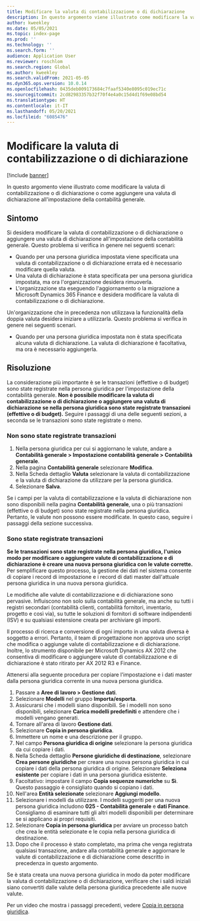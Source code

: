 ```yaml
---
title: Modificare la valuta di contabilizzazione o di dichiarazione
description: In questo argomento viene illustrato come modificare la valuta di contabilizzazione o di dichiarazione o come aggiungere una valuta di dichiarazione all'impostazione della contabilità generale.
author: kweekley
ms.date: 05/05/2021
ms.topic: index-page
ms.prod: ''
ms.technology: ''
ms.search.form: ''
audience: Application User
ms.reviewer: roschlom
ms.search.region: Global
ms.author: kweekley
ms.search.validFrom: 2021-05-05
ms.dyn365.ops.version: 10.0.14
ms.openlocfilehash: 0435deb009173684c7faaf5340e8095c019ec71c
ms.sourcegitcommit: 2cd82983357b32f70f4e4a0c15d4d1f69e08bd54
ms.translationtype: HT
ms.contentlocale: it-IT
ms.lasthandoff: 05/20/2021
ms.locfileid: "6085476"
---
```

# <a name="change-the-accounting-or-reporting-currency"></a>Modificare la valuta di contabilizzazione o di dichiarazione

[!include [banner](../includes/banner.md)]

In questo argomento viene illustrato come modificare la valuta di contabilizzazione o di dichiarazione o come aggiungere una valuta di dichiarazione all'impostazione della contabilità generale.

## <a name="symptom"></a>Sintomo

Si desidera modificare la valuta di contabilizzazione o di dichiarazione o aggiungere una valuta di dichiarazione all'impostazione della contabilità generale. Questo problema si verifica in genere nei seguenti scenari:

- Quando per una persona giuridica impostata viene specificata una valuta di contabilizzazione o di dichiarazione errata ed è necessario modificare quella valuta.
- Una valuta di dichiarazione è stata specificata per una persona giuridica impostata, ma ora l'organizzazione desidera rimuoverla.
- L'organizzazione sta eseguendo l'aggiornamento o la migrazione a Microsoft Dynamics 365 Finance e desidera modificare la valuta di contabilizzazione o di dichiarazione.

Un'organizzazione che in precedenza non utilizzava la funzionalità della doppia valuta desidera iniziare a utilizzarla. Questo problema si verifica in genere nei seguenti scenari.

- Quando per una persona giuridica impostata non è stata specificata alcuna valuta di dichiarazione. La valuta di dichiarazione è facoltativa, ma ora è necessario aggiungerla.

## <a name="resolution"></a>Risoluzione

La considerazione più importante è se le transazioni (effettive o di budget) sono state registrate nella persona giuridica per l'impostazione della contabilità generale. **Non è possibile modificare la valuta di contabilizzazione o di dichiarazione o aggiungere una valuta di dichiarazione se nella persona giuridica sono state registrate transazioni (effettive o di budget).** Seguire i passaggi di una delle seguenti sezioni, a seconda se le transazioni sono state registrate o meno.

### <a name="no-transactions-have-been-posted"></a>Non sono state registrate transazioni

1. Nella persona giuridica per cui si aggiornano le valute, andare a **Contabilità generale \> Impostazione contabilità generale \> Contabilità generale**.
2. Nella pagina **Contabilità generale** selezionare **Modifica**.
3. Nella Scheda dettaglio **Valuta** selezionare la valuta di contabilizzazione e la valuta di dichiarazione da utilizzare per la persona giuridica.
4. Selezionare **Salva**.

Se i campi per la valuta di contabilizzazione e la valuta di dichiarazione non sono disponibili nella pagina **Contabilità generale**, una o più transazioni (effettive o di budget) sono state registrate nella persona giuridica. Pertanto, le valute non possono essere modificate. In questo caso, seguire i passaggi della sezione successiva.

### <a name="transactions-have-been-posted"></a>Sono state registrate transazioni

**Se le transazioni sono state registrate nella persona giuridica, l'unico modo per modificare o aggiungere valute di contabilizzazione e di dichiarazione è creare una nuova persona giuridica con le valute corrette.** Per semplificare questo processo, la gestione dei dati nel sistema consente di copiare i record di impostazione e i record di dati master dall'attuale persona giuridica in una nuova persona giuridica.

Le modifiche alle valute di contabilizzazione e di dichiarazione sono pervasive. Influiscono non solo sulla contabilità generale, ma anche su tutti i registri secondari (contabilità clienti, contabilità fornitori, inventario, progetto e così via), su tutte le soluzioni di fornitori di software indipendenti (ISV) e su qualsiasi estensione creata per archiviare gli importi.

Il processo di ricerca e conversione di ogni importo in una valuta diversa è soggetto a errori. Pertanto, il team di progettazione non approva uno script che modifica o aggiunge valute di contabilizzazione e di dichiarazione. Inoltre, lo strumento disponibile per Microsoft Dynamics AX 2012 che consentiva di modificare o aggiungere valute di contabilizzazione e di dichiarazione è stato ritirato per AX 2012 R3 e Finance.

Attenersi alla seguente procedura per copiare l'impostazione e i dati master dalla persona giuridica corrente in una nuova persona giuridica.

1. Passare a **Aree di lavoro \> Gestione dati**.
2. Selezionare **Modelli** nel gruppo **Importa/esporta**.
3. Assicurarsi che i modelli siano disponibili. Se i modelli non sono disponibili, selezionare **Carica modelli predefiniti** e attendere che i modelli vengano generati.
4. Tornare all'area di lavoro **Gestione dati**.
5. Selezionare **Copia in persona giuridica**.
6. Immettere un nome e una descrizione per il gruppo.
7. Nel campo **Persona giuridica di origine** selezionare la persona giuridica da cui copiare i dati.
8. Nella Scheda dettaglio **Persone giuridiche di destinazione**, selezionare **Crea persone giuridiche** per creare una nuova persona giuridica in cui copiare i dati della persona giuridica di origine. Selezionare **Seleziona esistente** per copiare i dati in una persona giuridica esistente.
9. Facoltativo: impostare il campo **Copia sequenze numeriche** su **Sì**. Questo passaggio è consigliato quando si copiano i dati.
10. Nell'area **Entità selezionate** selezionare **Aggiungi modello**.
11. Selezionare i modelli da utilizzare. I modelli suggeriti per una nuova persona giuridica includono **025 - Contabilità generale** e **dati Finance**. Consigliamo di esaminare tutti gli altri modelli disponibili per determinare se si applicano ai propri requisiti.
12. Selezionare **Copia in persona giuridica** per avviare un processo batch che crea le entità selezionate e le copia nella persona giuridica di destinazione.
13. Dopo che il processo è stato completato, ma prima che venga registrata qualsiasi transazione, andare alla contabilità generale e aggiornare le valute di contabilizzazione e di dichiarazione come descritto in precedenza in questo argomento.

Se è stata creata una nuova persona giuridica in modo da poter modificare la valuta di contabilizzazione o di dichiarazione, verificare che i saldi iniziali siano convertiti dalle valute della persona giuridica precedente alle nuove valute.

Per un video che mostra i passaggi precedenti, vedere [Copia in persona giuridica](https://community.dynamics.com/365/b/techtalks/posts/copy-into-legal-entity-october-24-2017).
